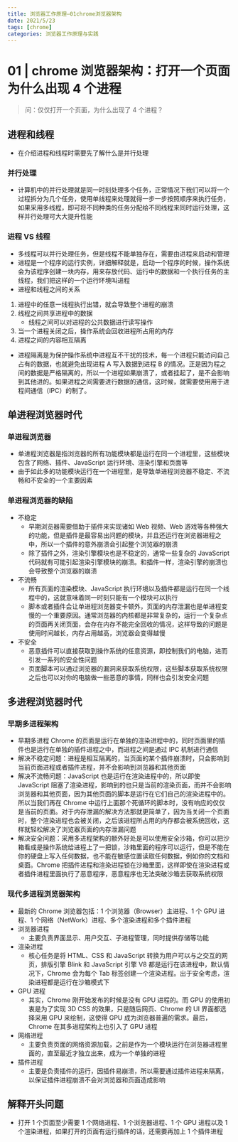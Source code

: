```yaml
---
title: 浏览器工作原理—01chrome浏览器架构
date: 2021/5/23
tags: [chrome]
categories: 浏览器工作原理与实践
---
```


# 01 | chrome 浏览器架构：打开一个页面为什么出现 4 个进程

> 问：仅仅打开一个页面，为什么出现了 4 个进程？

## 进程和线程

- 在介绍进程和线程时需要先了解什么是并行处理

### 并行处理

- 计算机中的并行处理就是同一时刻处理多个任务，正常情况下我们可以将一个过程拆分为几个任务，使用单线程来处理就得一步一步按照顺序来执行任务，如果采用多线程，即可将不同种类的任务分配给不同线程来同时运行处理，这样并行处理可大大提升性能

### 进程 VS 线程

- 多线程可以并行处理任务，但是线程不能单独存在，需要由进程来启动和管理
- 进程是一个程序的运行实例，详细解释就是，启动一个程序的时候，操作系统会为该程序创建一块内存，用来存放代码、运行中的数据和一个执行任务的主线程，我们把这样的一个运行环境叫进程
- 进程和线程之间的关系

1. 进程中的任意一线程执行出错，就会导致整个进程的崩溃
2. 线程之间共享进程中的数据
   - 线程之间可以对进程的公共数据进行读写操作
3. 当一个进程关闭之后，操作系统会回收进程所占用的内存
4. 进程之间的内容相互隔离

- 进程隔离是为保护操作系统中进程互不干扰的技术，每一个进程只能访问自己占有的数据，也就避免出现进程 A 写入数据到进程 B 的情况。正是因为程之间的数据是严格隔离的，所以一个进程如果崩溃了，或者挂起了，是不会影响到其他进的。如果进程之间需要进行数据的通信，这时候，就需要使用用于进程间通信（IPC）的制了。

## 单进程浏览器时代

### 单进程浏览器

- 单进程浏览器是指浏览器的所有功能模块都是运行在同一个进程里，这些模块包含了网络、插件、JavaScript 运行环境、渲染引擎和页面等
- 由于如此多的功能模块运行在一个进程里，是导致单进程浏览器不稳定、不流畅和不安全的一个主要因素

### 单进程浏览器的缺陷

- 不稳定
  - 早期浏览器需要借助于插件来实现诸如 Web 视频、Web 游戏等各种强大的功能，但是插件是最容易出问题的模块，并且还运行在浏览器进程之中，所以一个插件的意外崩溃会引起整个浏览器的崩溃
  - 除了插件之外，渲染引擎模块也是不稳定的，通常一些复杂的 JavaScript 代码就有可能引起渲染引擎模块的崩溃。和插件一样，渲染引擎的崩溃也会导致整个浏览器的崩溃
- 不流畅
  - 所有页面的渲染模块、JavaScript 执行环境以及插件都是运行在同一个线程中的，这就意味着同一时刻只能有一个模块可以执行
  - 脚本或者插件会让单进程浏览器变卡顿外，页面的内存泄漏也是单进程变慢的一个重要原因。通常浏览器的内核都是非常复杂的，运行一个复杂点的页面再关闭页面，会存在内存不能完全回收的情况，这样导致的问题是使用时间越长，内存占用越高，浏览器会变得越慢
- 不安全
  - 恶意插件可以直接获取到操作系统的任意资源，即控制我们的电脑，进而引发一系列的安全性问题
  - 页面脚本可以通过浏览器的漏洞来获取系统权限，这些脚本获取系统权限之后也可以对你的电脑做一些恶意的事情，同样也会引发安全问题

## 多进程浏览器时代

### 早期多进程架构

- 早期多进程 Chrome 的页面是运行在单独的渲染进程中的，同时页面里的插件也是运行在单独的插件进程之中，而进程之间是通过 IPC 机制进行通信
- 解决不稳定问题：进程是相互隔离的，当页面的某个插件崩溃时，只会影响到当前页面进程或者插件进程，并不会影响到浏览器和其他页面
- 解决不流畅问题：JavaScript 也是运行在渲染进程中的，所以即使 JavaScript 阻塞了渲染进程，影响到的也只是当前的渲染页面，而并不会影响浏览器和其他页面，因为其他页面的脚本是运行在它们自己的渲染进程中的。所以当我们再在 Chrome 中运行上面那个死循环的脚本时，没有响应的仅仅是当前的页面。对于内存泄漏的解决方法那就更简单了，因为当关闭一个页面时，整个渲染进程也会被关闭，之后该进程所占用的内存都会被系统回收，这样就轻松解决了浏览器页面的内存泄漏问题
- 解决安全问题：采用多进程架构的额外好处是可以使用安全沙箱，你可以把沙箱看成是操作系统给进程上了一把锁，沙箱里面的程序可以运行，但是不能在你的硬盘上写入任何数据，也不能在敏感位置读取任何数据，例如你的文档和桌面。Chrome 把插件进程和渲染进程锁在沙箱里面，这样即使在渲染进程或者插件进程里面执行了恶意程序，恶意程序也无法突破沙箱去获取系统权限

### 现代多进程浏览器架构

- 最新的 Chrome 浏览器包括：1 个浏览器（Browser）主进程、1 个 GPU 进程、1 个网络（NetWork）进程、多个渲染进程和多个插件进程
- 浏览器进程
  - 主要负责界面显示、用户交互、子进程管理，同时提供存储等功能
- 渲染进程
  - 核心任务是将 HTML、CSS 和 JavaScript 转换为用户可以与之交互的网页，排版引擎 Blink 和 JavaScript 引擎 V8 都是运行在该进程中，默认情况下，Chrome 会为每个 Tab 标签创建一个渲染进程。出于安全考虑，渲染进程都是运行在沙箱模式下
- GPU 进程
  - 其实，Chrome 刚开始发布的时候是没有 GPU 进程的。而 GPU 的使用初衷是为了实现 3D CSS 的效果，只是随后网页、Chrome 的 UI 界面都选择采用 GPU 来绘制，这使得 GPU 成为浏览器普遍的需求。最后，Chrome 在其多进程架构上也引入了 GPU 进程
- 网络进程
  - 主要负责页面的网络资源加载，之前是作为一个模块运行在浏览器进程里面的，直至最近才独立出来，成为一个单独的进程
- 插件进程
  - 主要是负责插件的运行，因插件易崩溃，所以需要通过插件进程来隔离，以保证插件进程崩溃不会对浏览器和页面造成影响

## 解释开头问题

- 打开 1 个页面至少需要 1 个网络进程、1 个浏览器进程、1 个 GPU 进程以及 1 个渲染进程，如果打开的页面有运行插件的话，还需要再加上 1 个插件进程
